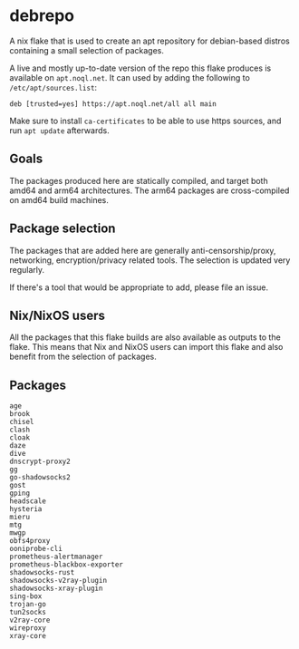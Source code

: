 # debrepo

A nix flake that is used to create an apt repository for debian-based distros containing a small selection of packages.

A live and mostly up-to-date version of the repo this flake produces is available on `apt.noql.net`. It can used by adding the following to `/etc/apt/sources.list`:

```
deb [trusted=yes] https://apt.noql.net/all all main
```

Make sure to install `ca-certificates` to be able to use https sources, and run `apt update` afterwards.

## Goals
The packages produced here are statically compiled, and target both amd64 and arm64 architectures. The arm64 packages are cross-compiled on amd64 build machines.

## Package selection
The packages that are added here are generally anti-censorship/proxy, networking, encryption/privacy related tools. The selection is updated very regularly.

If there's a tool that would be appropriate to add, please file an issue.

## Nix/NixOS users
All the packages that this flake builds are also available as outputs to the flake. This means that Nix and NixOS users can import this flake and also benefit from the selection of packages.

## Packages
```
age
brook
chisel
clash
cloak
daze
dive
dnscrypt-proxy2
gg
go-shadowsocks2
gost
gping
headscale
hysteria
mieru
mtg
mwgp
obfs4proxy
ooniprobe-cli
prometheus-alertmanager
prometheus-blackbox-exporter
shadowsocks-rust
shadowsocks-v2ray-plugin
shadowsocks-xray-plugin
sing-box
trojan-go
tun2socks
v2ray-core
wireproxy
xray-core
```
